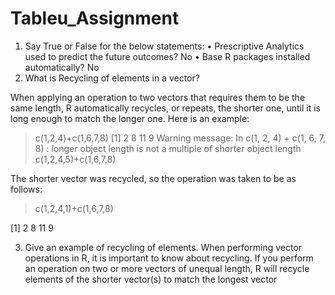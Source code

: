 # Tableu_Assignment
1. Say True or False for the below statements:
• Prescriptive Analytics used to predict the future outcomes?
No
• Base R packages installed automatically? 
No
2. What is Recycling of elements in a vector?

When applying an operation to two vectors that requires them to be the same length, R automatically recycles, or repeats, the shorter one, until it is long enough to match the longer one. Here is an example:
> c(1,2,4)+c(1,6,7,8)
[1]  2  8 11  9
Warning message:
In c(1, 2, 4) + c(1, 6, 7, 8) :
  longer object length is not a multiple of shorter object length
> c(1,2,4,5)+c(1,6,7,8)

The shorter vector was recycled, so the operation was taken to be as follows:
> c(1,2,4,1)+c(1,6,7,8)

[1]  2  8 11  9

3. Give an example of recycling of elements.
When performing vector operations in R, it is important to know about recycling. If you perform an operation on two or more vectors of unequal length, R will recycle elements of the shorter vector(s) to match the longest vector
